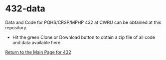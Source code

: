 # 432-data

Data and Code for PQHS/CRSP/MPHP 432 at CWRU can be obtained at this repository.

- Hit the green Clone or Download button to obtain a zip file of all code and data available here.

[Return to the Main Page for 432](https://github.com/THOMASELOVE/2020-432)
